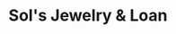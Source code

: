 ---
title: "Sol's Jewelry & Loan"
url: /omaha/sols-jewelry-und-loan-north-72nd-street/
shop: Leiher
---